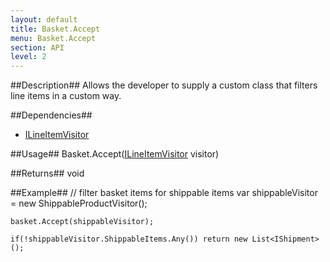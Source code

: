 ```yaml
---
layout: default
title: Basket.Accept
menu: Basket.Accept
section: API
level: 2
---
```

##Description##
Allows the developer to supply a custom class that filters line items in a custom way. 

##Dependencies##
- [ILineItemVisitor](../interfaces/ilineitemvisitor/)
 
##Usage##
Basket.Accept([ILineItemVisitor](../interfaces/ilineitemvisitor/) visitor)

##Returns##
void

##Example##
    // filter basket items for shippable items
    var shippableVisitor = new ShippableProductVisitor();            

    basket.Accept(shippableVisitor);            

    if(!shippableVisitor.ShippableItems.Any()) return new List<IShipment>();

 

